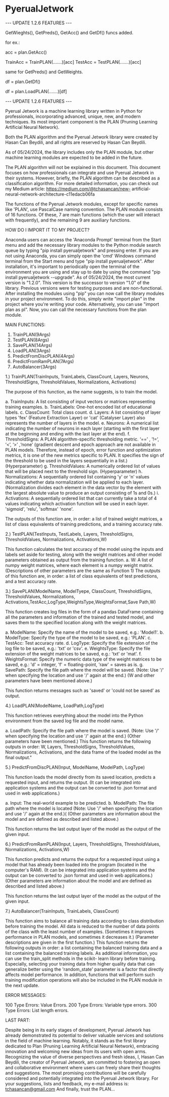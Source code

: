 # PyerualJetwork 
--- UPDATE 1.2.6 FEATURES ---

GetWieghts(), GetPreds(), GetAcc() and GetDf() funcs added.

for ex.:

acc = plan.GetAcc()

TrainAcc = TrainPLAN(.......)[acc]
TestAcc = TestPLAN(.......)[acc]

same for GetPreds() and GetWeights.

df = plan.GetDf()

df = plan.LoadPLAN(.......)[df]

--- UPDATE 1.2.6 FEATURES ---

Pyerual Jetwork is a machine learning library written in Python for
professionals, incorporating advanced, unique, new, and modern
techniques. Its most important component is the PLAN (Pruning Learning
Artificial Neural Network).

Both the PLAN algorithm and the Pyerual Jetwork library were created
by Hasan Can Beydili, and all rights are reserved by Hasan Can Beydili.

As of 05/24/2024, the library includes only the PLAN module, but other
machine learning modules are expected to be added in the future.

The PLAN algorithm will not be explained in this document. This
document focuses on how professionals can integrate and use Pyerual
Jetwork in their systems. However, briefly, the PLAN algorithm can be
described as a classification algorithm. For more detailed information, you
can check out my Medium article: https://medium.com/@tchasancan/new-
artificial-neural-network-architecture-c11edacb06fa

The functions of the Pyerual Jetwork modules, except for specific
names like 'PLAN', use PascalCase naming convention.
The PLAN module consists of 16 functions. Of these, 7 are main
functions (which the user will interact with frequently), and the
remaining 9 are auxiliary functions.

HOW DO I IMPORT IT TO MY PROJECT?

Anaconda users can access the 'Anaconda Prompt' terminal from the Start
menu and add the necessary library modules to the Python module search
queue by typing "pip install pyerualjetwork" and pressing enter. If you are
not using Anaconda, you can simply open the 'cmd' Windows command
terminal from the Start menu and type "pip install pyerualjetwork". After
installation, it's important to periodically open the terminal of the
environment you are using and stay up to date by using the command "pip
install pyerualjetwork --upgrade". As of 05/24/2024, the most current
version is "1.2.0". This version is the successor to version "1.0" of the
library. Previous versions were for testing purposes and are non-functional.
After installing the modules using "pip" you can now call the library
modules in your project environment. To do this, simply write "import
plan" in the project where you're writing your code. Alternatively, you can
use "import plan as pl". Now, you can call the necessary functions from the
plan module.



MAIN FUNCTIONS:
1. TrainPLAN(9Args)
2. TestPLAN(8Args)
3. SavePLAN(14Args)
4. LoadPLAN(3Args)
5. PredictFromDiscPLAN(4Args)
6. PredictFromRamPLAN(7Args)
7. AutoBalancer(3Args)

   
1.) TrainPLAN(TrainInputs, TrainLabels, ClassCount, Layers,
Neurons, ThresholdSigns, ThresholdValues, Normalizations,
Activations)

The purpose of this function, as the name suggests, is to train the
model.

a. TrainInputs: A list consisting of input vectors or
matrices representing training examples.
b. TrainLabels: One-hot encoded list of educational labels.
c. ClassCount: Total class count.
d. Layers: A list consisting of layer types 'fex' (Feature
Extraction Layer) or 'cat' (Catalyser Layer) also
represents the number of layers in the model.
e. Neurons: A numerical list indicating the number of
neurons in each layer (starting with the first layer at the
beginning and ending with the last layer at the end).
f. ThresholdSigns: A PLAN algorithm-specific
thresholding metric. ‘==’ , ’!=’, ‘<’, ‘>’ ,‘none’ (gradient
descent and epoch approach are not available in PLAN
models. Therefore, instead of epoch, error function and
optimization metrics, it is one of the new metrics specific
to PLAN. It specifies the sign of the threshold to be used
in the layers sequentially in a list.)(Hyperparameter)
g. ThresholdValues: A numerically ordered list of values
that will be placed next to the threshold sign.
(Hyperparameter)
h. Normalizations: A sequentially ordered list containing
'y' or 'n' values indicating whether data normalization
will be applied to each layer. (Normalization divides
each element in the data vector by the element with the
largest absolute value to produce an output consisting of
1s and 0s.)
i. Activations: A sequentially ordered list that can
currently take a total of 4 values indicating which
activation function will be used in each layer. 'sigmoid',
'relu', 'softmax' 'none'.

The outputs of this function are, in order: a list of trained weight matrices,
a list of class equivalents of training predictions, and a training accuracy
rate.

2.) TestPLAN(TestInputs, TestLabels, Layers, ThresholdSigns,
ThresholdValues, Normalizations, Activations,W)

This function calculates the test accuracy of the model using the inputs and
labels set aside for testing, along with the weight matrices and other model
parameters obtained as output from the training function.
a. W: A list of numpy weight matrices, where each element is a
numpy weight matrix. (Descriptions of other parameters are
the same as Function 1)
The outputs of this function are, in order: a list of class equivalents of test
predictions, and a test accuracy rate.

3.) SavePLAN(ModelName, ModelTyepe, ClassCount,
ThresholdSigns, ThresholdValues, Normalizations,
Activations,TestAcc,LogType,WeightsType,WeightsFormat,Save
Path,W)

This function creates log files in the form of a pandas DataFrame
containing all the parameters and information of the trained and tested
model, and saves them to the specified location along with the weight
matrices.

a. ModelName: Specify the name of the model to be saved, e.g.:
'Model1'.
b. ModelType: Specify the type of the model to be saved, e.g.:
'PLAN'.
c. TestAcc: Test accuracy rate.
d. LogType: Specify the file extension of the log file to be saved,
e.g.: 'txt' or 'csv'.
e. WeightsType: Specify the file extension of the weight matrices
to be saved, e.g.: 'txt' or 'mat'.
f. WeightsFormat: Specify the numeric data type of the weight
matrices to be saved, e.g.: 'd' = integer, 'f' = floating-point, 'raw'
= saves as is.
g. SavePath: Specify the file path where the model will be saved.
(Note: Use '/' when specifying the location and use '/' again at
the end.) (W and other parameters have been mentioned
above.)

This function returns messages such as 'saved' or 'could not be saved' as
output.

4.) LoadPLAN(ModelName, LoadPath,LogType)

This function retrieves everything about the model into the Python
environment from the saved log file and the model name.

a. LoadPath: Specify the file path where the model is saved.
(Note: Use '/' when specifying the location and use '/' again
at the end.) (Other parameters have been mentioned.)
This function returns the following outputs in order: W, Layers,
ThresholdSigns, ThresholdValues, Normalizations, Activations, and the
data frame of the loaded model as the final output."

5.) PredictFromDiscPLAN(Input, ModelName, ModelPath,
LogType)

This function loads the model directly from its saved location, predicts a
requested input, and returns the output. (It can be integrated into
application systems and the output can be converted to .json format and
used in web applications.)

a. Input: The real-world example to be predicted.
b. ModelPath: The file path where the model is located (Note:
Use '/' when specifying the location and use '/' again at the
end.)( (Other parameters are information about the model
and are defined as described and listed above.)

This function returns the last output layer of the model as the output of the
given input.

6.) PredictFromRamPLAN(Input, Layers, ThresholdSigns,
ThresholdValues, Normalizations, Activations,W)

This function predicts and returns the output for a requested input using a
model that has already been loaded into the program (located in the
computer's RAM). (It can be integrated into application systems and the
output can be converted to .json format and used in web applications.)
(Other parameters are information about the model and are defined as
described and listed above.)

This function returns the last output layer of the model as the output of the
given input.

7.) AutoBalancer(TrainInputs, TrainLabels, ClassCount)

This function aims to balance all training data according to class
distribution before training the model. All data is reduced to the number of
data points of the class with the least number of examples. (Sometimes it
improves performance in PLAN models, and sometimes it decreases it.)
(Parameter descriptions are given in the first function.)
This function returns the following outputs in order: a list containing the
balanced training data and a list containing the balanced training labels.
As additional information, you can use the train_split methods in the scikit-
learn library before training. Especially, selecting your training data from
higher quality data that can generalize better using the 'random_state'
parameter is a factor that directly affects model performance. In addition,
functions that will perform such training modification operations will also
be included in the PLAN module in the next update.

ERROR MESSAGES:

100 Type Errors: Value Errors.
200 Type Errors: Variable type errors.
300 Type Errors: List length errors.

LAST PART:

Despite being in its early stages of development, Pyerual Jetwork has
already demonstrated its potential to deliver valuable services and
solutions in the field of machine learning. Notably, it stands as the first
library dedicated to Plan (Pruning Learning Artificial Neural
Network), embracing innovation and welcoming new ideas from its
users with open arms. Recognizing the value of diverse perspectives
and fresh ideas, I, Hasan Can Beydili, the creator of Pyerual Jetwork,
am committed to fostering an open and collaborative environment
where users can freely share their thoughts and suggestions. The most
promising contributions will be carefully considered and potentially
integrated into the Pyerual Jetwork library. For your suggestions, lists
and feedback, my e-mail address is: tchasancan@gmail.com
And finally, trust the PLAN…
